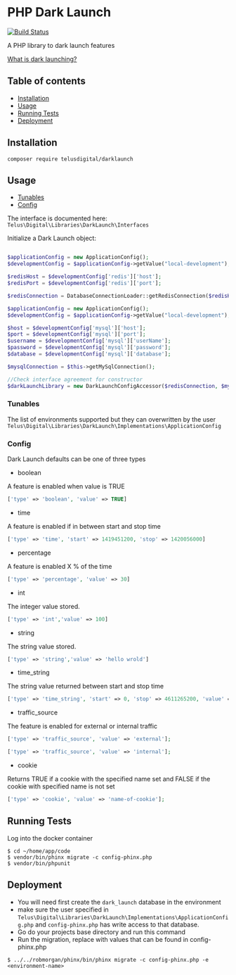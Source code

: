 # PHP Dark Launch

[![Build Status](https://travis-ci.org/telusdigital/php-dark-launch.svg?branch=master)](https://travis-ci.org/telusdigital/php-dark-launch)

A PHP library to dark launch features

[What is dark launching?](http://changelog.ca/log/2012/07/19/dark_launching_software_features)


## Table of contents

- [Installation](#installation)
- [Usage](#usage)
- [Running Tests](#running-tests)
- [Deployment](#deployment)

## <a href="installation"></a>Installation

```
composer require telusdigital/darklaunch
```

## <a href="usage"></a> Usage
- [Tunables](#tunables)
- [Config](#config)

The interface is documented here: `Telus\Digital\Libraries\DarkLaunch\Interfaces`

Initialize a Dark Launch object:

```php

$applicationConfig = new ApplicationConfig();
$developmentConfig = $applicationConfig->getValue("local-development");

$redisHost = $developmentConfig['redis']['host'];
$redisPort = $developmentConfig['redis']['port'];

$redisConnection = DatabaseConnectionLoader::getRedisConnection($redisHost, $redisPort);

$applicationConfig = new ApplicationConfig();
$developmentConfig = $applicationConfig->getValue("local-development");

$host = $developmentConfig['mysql']['host'];
$port = $developmentConfig['mysql']['port'];
$username = $developmentConfig['mysql']['userName'];
$password = $developmentConfig['mysql']['password'];
$database = $developmentConfig['mysql']['database'];

$mysqlConnection = $this->getMySqlConnection();

//Check interface agreement for constructor
$darkLaunchLibrary = new DarkLaunchConfigAccessor($redisConnection, $mysqlConnection);
```

### <a href="tunables"></a> Tunables

The list of environments supported but they can overwritten by the user
`Telus\Digital\Libraries\DarkLaunch\Implementations\ApplicationConfig`


### <a href="config"></a> Config

Dark Launch defaults can be one of three types

* boolean

A feature is enabled when value is TRUE
```php
['type' => 'boolean', 'value' => TRUE]
```

* time

A feature is enabled if in between start and stop time
```php
['type' => 'time', 'start' => 1419451200, 'stop' => 1420056000]
```

* percentage

A feature is enabled X % of the time
```php
['type' => 'percentage', 'value' => 30]
```

* int

The integer value stored.
```php
['type' => 'int','value' => 100]
```

* string

The string value stored.
```php
['type' => 'string','value' => 'hello wrold']
```

* time_string

The string value returned between start and stop time
```php
['type' => 'time_string', 'start' => 0, 'stop' => 4611265200, 'value' => 'hello world']
```

* traffic_source

The feature is enabled for external or internal traffic
```php
['type' => 'traffic_source', 'value' => 'external'];
```
```php
['type' => 'traffic_source', 'value' => 'internal'];
```

* cookie

Returns TRUE if a cookie with the specified name set and FALSE if the cookie with specified name is not set
```php
['type' => 'cookie', 'value' => 'name-of-cookie'];
```

## <a href="running-tests"></a> Running Tests

Log into the docker container

```
$ cd ~/home/app/code
$ vendor/bin/phinx migrate -c config-phinx.php
$ vendor/bin/phpunit
```

## <a href="deployment"></a> Deployment

* You will need first create the `dark_launch` database in the environment 
* make sure the user specified in `Telus\Digital\Libraries\DarkLaunch\Implementations\ApplicationConfig.php` and `config-phinx.php` has write access to that database. 
* Go do your projects base directory and run this command
* Run the migration, replace <environment-name> with values that can be found in config-phinx.php
```
$ ../../robmorgan/phinx/bin/phinx migrate -c config-phinx.php -e <environment-name>
```